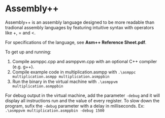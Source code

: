 # Assembly++

Assembly++ is an assembly language designed to be more readable than tradional assembly languages by featuring intuitive syntax with operators like +, = and <.

For specifications of the language, see **Asm++ Reference Sheet.pdf**.

To get up and running:
1. Compile asmppc.cpp and asmppvm.cpp with an optional C++ compiler (e.g. g++).
2. Compile example code in multiplication.asmpp with ``.\asmppc multiplication.asmpp multiplication.asmppbin``
3. Run the binary in the virtual machine with ``.\asmppvm multiplication.asmppbin``

For debug output in the virtual machine, add the parameter ``-debug`` and it will display all instructions run and the value of every register. To slow down the program, sufix the ``-debug`` parameter with a delay in milliseconds.
Ex: ``.\asmppvm multiplication.asmppbin -debug 1500``
